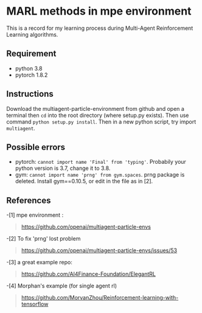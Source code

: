 # MARL methods in mpe environment
This is a record for my learning process during Multi-Agent Reinforcement Learning algorithms. 

## Requirement
- python 3.8
- pytorch 1.8.2

## Instructions  
Download the multiagent-particle-environment from github and open a terminal then `cd` into the root directory (where setup.py exists). Then use command  `python setup.py install`. Then in a new python script, try import `multiagent`.  

## Possible errors
- pytorch:  `cannot import name 'Final' from 'typing'`. Probabily your python version is 3.7, change it to 3.8.  
- gym: `cannot import name 'prng' from gym.spaces`. prng package is deleted. Install gym==0.10.5, or edit in the file as in [2]. 



## References
-[1] mpe environment :
> https://github.com/openai/multiagent-particle-envs  

-[2] To fix 'prng' lost problem  
> https://github.com/openai/multiagent-particle-envs/issues/53  

-[3] a great example repo:
> https://github.com/AI4Finance-Foundation/ElegantRL
 
-[4] Morphan's example (for single agent rl)
> https://github.com/MorvanZhou/Reinforcement-learning-with-tensorflow
